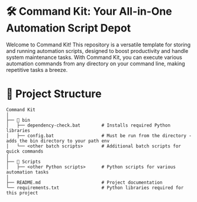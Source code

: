 # 🛠️ Command Kit: Your All-in-One Automation Script Depot

Welcome to Command Kit! This repository is a versatile template for storing and running automation scripts, designed to boost productivity and handle system maintenance tasks. With Command Kit, you can execute various automation commands from any directory on your command line, making repetitive tasks a breeze.

# 📁 Project Structure

```
Command Kit
│
├── 📂 bin
│   ├── dependency-check.bat        # Installs required Python libraries
│   ├── config.bat                  # Must be run from the directory - adds the bin directory to your path env
│   └── <other batch scripts>       # Additional batch scripts for quick commands
│
├── 📂 Scripts
│   ├── <other Python scripts>      # Python scripts for various automation tasks
│
├── README.md                       # Project documentation
└── requirements.txt                # Python libraries required for this project
```
